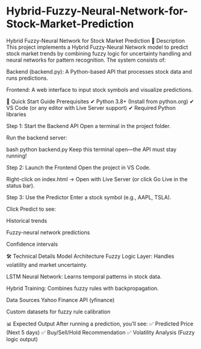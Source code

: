 # Hybrid-Fuzzy-Neural-Network-for-Stock-Market-Prediction
Hybrid Fuzzy-Neural Network for Stock Market Prediction
📌 Description
This project implements a Hybrid Fuzzy-Neural Network model to predict stock market trends by combining fuzzy logic for uncertainty handling and neural networks for pattern recognition. The system consists of:

Backend (backend.py): A Python-based API that processes stock data and runs predictions.

Frontend: A web interface to input stock symbols and visualize predictions.

🚀 Quick Start Guide
Prerequisites
✔ Python 3.8+ (Install from python.org)
✔ VS Code (or any editor with Live Server support)
✔ Required Python libraries 

Step 1: Start the Backend API
Open a terminal in the project folder.

Run the backend server:

bash
python backend.py
Keep this terminal open—the API must stay running!

Step 2: Launch the Frontend
Open the project in VS Code.

Right-click on index.html → Open with Live Server (or click Go Live in the status bar).

Step 3: Use the Predictor
Enter a stock symbol (e.g., AAPL, TSLA).

Click Predict to see:

Historical trends

Fuzzy-neural network predictions

Confidence intervals

🛠 Technical Details
Model Architecture
Fuzzy Logic Layer: Handles volatility and market uncertainty.

LSTM Neural Network: Learns temporal patterns in stock data.

Hybrid Training: Combines fuzzy rules with backpropagation.

Data Sources
Yahoo Finance API (yfinance)

Custom datasets for fuzzy rule calibration

📊 Expected Output
After running a prediction, you’ll see:
✅ Predicted Price (Next 5 days)
✅ Buy/Sell/Hold Recommendation
✅ Volatility Analysis (Fuzzy logic output)
